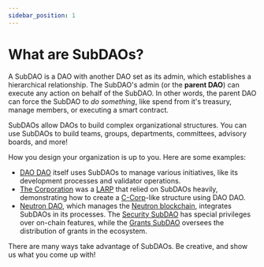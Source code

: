 ```yaml
---
sidebar_position: 1
---
```


# What are SubDAOs?

A SubDAO is a DAO with another DAO set as its admin, which establishes a hierarchical relationship. The SubDAO's admin (or the **parent DAO**) can execute any action on behalf of the SubDAO. In other words, the parent DAO can force the SubDAO to _do something_, like spend from it's treasury, manage members, or executing a smart contract.

SubDAOs allow DAOs to build complex organizational structures. You can use SubDAOs to build teams, groups, departments, committees, advisory boards, and more!

How you design your organization is up to you. Here are some examples:
- [DAO DAO](https://daodao.zone/dao/juno10h0hc64jv006rr8qy0zhlu4jsxct8qwa0vtaleayh0ujz0zynf2s2r7v8q/subdaos) itself uses SubDAOs to manage various initiatives, like its development processes and validator operations.
- [The Corporation](https://daodao.zone/dao/juno1xd2fed839exdvqfa4nqluyxxclvwul7kd48e9pyfm0z2g90dc37srnqy39/subdaos) was a [LARP](https://en.wikipedia.org/wiki/Live_action_role-playing_game) that relied on SubDAOs heavily, demonstrating how to create a [C-Corp](https://www.investopedia.com/terms/c/c-corporation.asp)-like structure using DAO DAO.
- [Neutron DAO](https://daodao.zone/dao/neutron1suhgf5svhu4usrurvxzlgn54ksxmn8gljarjtxqnapv8kjnp4nrstdxvff/subdaos), which manages the [Neutron blockchain](https://www.neutron.org/), integrates SubDAOs in its processes. The [Security SubDAO](https://daodao.zone/dao/neutron1fuyxwxlsgjkfjmxfthq8427dm2am3ya3cwcdr8gls29l7jadtazsuyzwcc/home) has special privileges over on-chain features, while the [Grants SubDAO](https://daodao.zone/dao/neutron1zjdv3u6svlazlydmje2qcp44yqkt0059chz8gmyl5yrklmgv6fzq9chelu/home) oversees the distribution of grants in the ecosystem.

There are many ways take advantage of SubDAOs. Be creative, and show us what you come up with!
